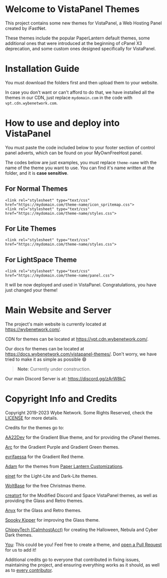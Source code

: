 # Welcome to VistaPanel Themes
This project contains some new themes for VistaPanel, a Web Hosting Panel created by iFastNet.

These themes include the popular PaperLantern default themes, some additional ones that were introduced at the beginning of cPanel X3 deprecation, and some custom ones designed specifically for VistaPanel.

# Installation Guide
You must download the folders first and then upload them to your website. 

In case you don't want or can't afford to do that, we have installed all the themes in our CDN, just replace ``mydomain.com`` in the code with ``vpt.cdn.wybenetwork.com``.

# How to use and deploy into VistaPanel
You must paste the code included below to your footer section of control panel adverts, which can be found on your MyOwnFreeHost panel.

The codes below are just examples, you must replace ``theme-name`` with the name of the theme you want to use.
You can find it's name written at the folder, and it is **case sensitive**.

## For Normal Themes
```
<link rel="stylesheet" type="text/css" href="https://mydomain.com/theme-name/icon_spritemap.css">
<link rel="stylesheet" type="text/css" href="https://mydomain.com/theme-name/styles.css">
```

## For Lite Themes
```
<link rel="stylesheet" type="text/css" href="https://mydomain.com/theme-name/styles.css">
```

## For LightSpace Theme
```
<link rel="stylesheet" type="text/css" href="https://mydomain.com/theme-name/panel.css">
```  

It will be now deployed and used in VistaPanel. Congratulations, you have just changed your theme!  

# Main Website and Server
The project's main website is currently located at https://wybenetwork.com/.

CDN for themes can be located at https://vpt.cdn.wybenetwork.com/.

Our docs for themes can be located at https://docs.wybenetwork.com/vistapanel-themes/. Don't worry, we have tried to make it as simple as possible :smile:
>**Note**:
>Currently under construction.

Our main Discord Server is at:
https://discord.gg/zArW8kC

# Copyright Info and Credits
Copyright 2019-2023 Wybe Network. Some Rights Reserved, check the [LICENSE](LICENSE.md) for more details.

Credits for the themes go to:

[AA22Dev](https://github.com/aa22dev) for the Gradient Blue theme, and for providing the cPanel themes.

[Arc](https://github.com/zero-arc) for the Gradient Purple and Gradient Green themes.

[evrifaessa](https://github.com/evrifaessa) for the Gradient Red theme.

[Adam](https://github.com/adam/) for the themes from [Paper Lantern Customizations](https://github.com/CpanelInc/Paper_Lantern_Customizations).  

[einet](https://www.byet.net/index.php?/profile/519334-einet/) for the Light-Lite and Dark-Lite themes.

[WoltBase](https://applications.cpanel.net/listings/index/user/user:WoltBase) for the free Christmas theme.

[creatort](https://github.com/creatort) for the Modified Discord and Space VistaPanel themes, as well as providing the Glass and Retro themes.

[Anyx](https://github.com/4yx) for the Glass and Retro themes.

[Spooky Kipper](https://github.com/SpookyKipper) for improving the Glass theme.

[ChippyTech (CalmhostAcct)](https://github.com/CalmhostAcct) for creating the Halloween, Nebula and Cyber Dark themes.

[You](https://github.com/settings/profile): This could be you! Feel free to create a theme, and [open a Pull Request](https://github.com/WybeNetwork/VistaPanel-Themes/compare) for us to add it! 

Additional credits go to everyone that contributed in fixing issues, maintaining the project, and ensuring everything works as it should, as well as to [every contributor](https://github.com/WybeNetwork/VistaPanel-Themes/graphs/contributors).
